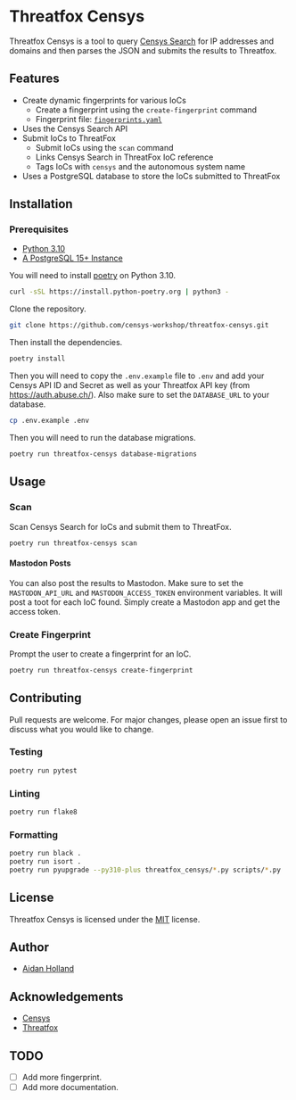 # Threatfox Censys

Threatfox Censys is a tool to query [Censys Search](https://search.censys.io/) for IP addresses and domains and then parses the JSON and submits the results to Threatfox.

## Features

- Create dynamic fingerprints for various IoCs
  - Create a fingerprint using the `create-fingerprint` command
  - Fingerprint file: [`fingerprints.yaml`](fingerprints.yaml)
- Uses the Censys Search API
- Submit IoCs to ThreatFox
  - Submit IoCs using the `scan` command
  - Links Censys Search in ThreatFox IoC reference
  - Tags IoCs with `censys` and the autonomous system name
- Uses a PostgreSQL database to store the IoCs submitted to ThreatFox

## Installation

### Prerequisites

- [Python 3.10](https://www.python.org/downloads/release/python-3100/)
- [A PostgreSQL 15+ Instance](https://www.postgresql.org/)

You will need to install [poetry](https://python-poetry.org/) on Python 3.10.

```bash
curl -sSL https://install.python-poetry.org | python3 -
```

Clone the repository.

```bash
git clone https://github.com/censys-workshop/threatfox-censys.git
```

Then install the dependencies.

```bash
poetry install
```

Then you will need to copy the `.env.example` file to `.env` and add your Censys API ID and Secret as well as your Threatfox API key (from <https://auth.abuse.ch/>). Also make sure to set the `DATABASE_URL` to your database.

```bash
cp .env.example .env
```

Then you will need to run the database migrations.

```bash
poetry run threatfox-censys database-migrations
```

## Usage

### Scan

Scan Censys Search for IoCs and submit them to ThreatFox.

```bash
poetry run threatfox-censys scan
```

#### Mastodon Posts

You can also post the results to Mastodon. Make sure to set the `MASTODON_API_URL` and `MASTODON_ACCESS_TOKEN` environment variables. It will post a toot for each IoC found. Simply create a Mastodon app and get the access token.

### Create Fingerprint

Prompt the user to create a fingerprint for an IoC.

```bash
poetry run threatfox-censys create-fingerprint
```

## Contributing

Pull requests are welcome. For major changes, please open an issue first to discuss what you would like to change.

### Testing

```bash
poetry run pytest
```

### Linting

```bash
poetry run flake8
```

### Formatting

```bash
poetry run black .
poetry run isort .
poetry run pyupgrade --py310-plus threatfox_censys/*.py scripts/*.py
```

## License

Threatfox Censys is licensed under the [MIT](https://choosealicense.com/licenses/mit/) license.

## Author

- [Aidan Holland](mailto:aidan@censys.com)

## Acknowledgements

- [Censys](https://censys.io/)
- [Threatfox](https://threatfox.abuse.ch/)

## TODO

- [ ] Add more fingerprint.
- [ ] Add more documentation.
<!-- Add your idea here -->
